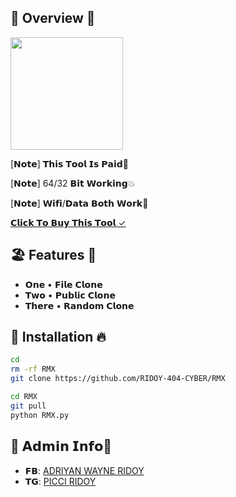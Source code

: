 ## 🏩 Overview 🍫

<img 
src="https://c.top4top.io/p_301196b8o0.jpg" width="180" alt="">

[𝗡𝗼𝘁𝗲] 𝗧𝗵𝗶𝘀 𝗧𝗼𝗼𝗹 𝗜𝘀 𝗣𝗮𝗶𝗱💐

[𝗡𝗼𝘁𝗲] 64/32 𝗕𝗶𝘁 𝗪𝗼𝗿𝗸𝗶𝗻𝗴💥

[𝗡𝗼𝘁𝗲] 𝗪𝗶𝗳𝗶/𝗗𝗮𝘁𝗮 𝗕𝗼𝘁𝗵 𝗪𝗼𝗿𝗸🌸

[𝗖𝗹𝗶𝗰𝗸 𝗧𝗼 𝗕𝘂𝘆 𝗧𝗵𝗶𝘀 𝗧𝗼𝗼𝗹 ✓](https://wa.me/+8801749960485)

## 🏖️ Features 💫

- **𝗢𝗻𝗲**  • 𝗙𝗶𝗹𝗲 𝗖𝗹𝗼𝗻𝗲
- **𝗧𝘄𝗼**   • 𝗣𝘂𝗯𝗹𝗶𝗰 𝗖𝗹𝗼𝗻𝗲
- **𝗧𝗵𝗲𝗿𝗲** • 𝗥𝗮𝗻𝗱𝗼𝗺 𝗖𝗹𝗼𝗻𝗲

## 🚀 Installation 🔥

```bash
cd
rm -rf RMX
git clone https://github.com/RIDOY-404-CYBER/RMX

cd RMX
git pull
python RMX.py
```

## 👑 𝗔𝗱𝗺𝗶𝗻 𝗜𝗻𝗳𝗼🌈
- **𝗙𝗕**: [ADRIYAN WAYNE RIDOY](https://www.facebook.com/adriyan.ridoy8)
- **𝗧𝗚**: [PICCI RIDOY](https://t.me/RIDOY85)
